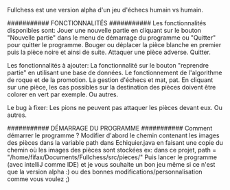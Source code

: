 Fullchess est une version alpha d'un jeu d'échecs humain vs humain.

########### FONCTIONNALITÉS ###########
Les fonctionnalités disponibles sont:
    Jouer une nouvelle partie en cliquant sur le bouton "Nouvelle partie" dans le menu de démarrage du programme ou "Quitter" pour quitter le programme.
    Bouger ou déplacer la pièce blanche en premier puis la pièce noire et ainsi de suite.
    Attaquer une pièce adverse.
    Quitter.

Les fonctionnalités à ajouter:
    La fonctionnalité sur le bouton "reprendre partie" en utilisant une base de données.
    Le fonctionnement de l'algorithme de roque et de la promotion.
    La gestion d'échecs et mat, pat.
    En cliquant sur une pièce, les cas possibles sur la destination des pièces doivent être colorer en vert par exemple.
    Ou autres.

Le bug à fixer:
    Les pions ne peuvent pas attaquer les pièces devant eux.
    Ou autres.

########### DÉMARRAGE DU PROGRAMME ###########
Comment démarrer le programme ?
    Modifier d'abord le chemin contenant les images des pièces dans la variable path dans Echiquier.java en faisant une copie du chemin où les images des pièces sont stockées
        ex: dans ce projet, path = "/home/fifax/Documents/Fullchess/src/pieces/"
    Puis lancer le programme (avec intelliJ comme IDE) et je vous souhaite un bon jeu même si ce n'est que la version alpha :) ou des bonnes modifications/personnalisation comme vous voulez ;)





